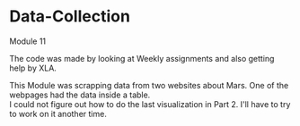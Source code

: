 # Data-Collection
Module 11

The code was made by looking at Weekly assignments and also getting help by XLA.

This Module was scrapping data from two websites about Mars.    One of the webpages had the data inside a table.   
I could not figure out how to do the last visualization in Part 2.  I'll have to try to work on it another time. 
